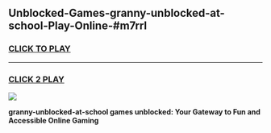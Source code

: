 
## Unblocked-Games-granny-unblocked-at-school-Play-Online-#m7rrl
<h3>
<a href="https://premium.freeplayer.one?title=granny-unblocked-at-school&ref=27F">CLICK TO PLAY</a></h3>
<hr>

<h3>
<a href="https://premium.freeplayer.one?title=granny-unblocked-at-school&ref=27F">CLICK 2 PLAY</a>
  
</h3>

<a href="https://premium.freeplayer.one?title=granny-unblocked-at-school&ref=27F"><img src="https://clearcache.store/games.png"></a>


**granny-unblocked-at-school games unblocked: Your Gateway to Fun and Accessible Online Gaming**
